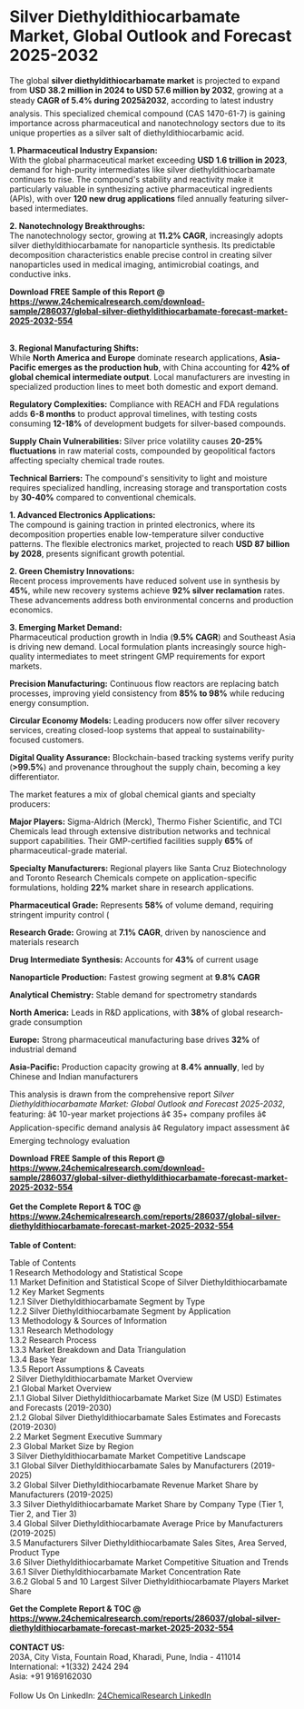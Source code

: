 <h1>Silver Diethyldithiocarbamate Market, Global Outlook and Forecast 2025-2032</h1><p>The global <strong>silver diethyldithiocarbamate market</strong> is projected to expand from <strong>USD 38.2 million in 2024 to USD 57.6 million by 2032</strong>, growing at a steady <strong>CAGR of 5.4% during 2025â2032</strong>, according to latest industry analysis. This specialized chemical compound (CAS 1470-61-7) is gaining importance across pharmaceutical and nanotechnology sectors due to its unique properties as a silver salt of diethyldithiocarbamic acid.</p><p><strong>1. Pharmaceutical Industry Expansion:</strong><br>
With the global pharmaceutical market exceeding <strong>USD 1.6 trillion in 2023</strong>, demand for high-purity intermediates like silver diethyldithiocarbamate continues to rise. The compound's stability and reactivity make it particularly valuable in synthesizing active pharmaceutical ingredients (APIs), with over <strong>120 new drug applications</strong> filed annually featuring silver-based intermediates.</p><p><strong>2. Nanotechnology Breakthroughs:</strong><br>
The nanotechnology sector, growing at <strong>11.2% CAGR</strong>, increasingly adopts silver diethyldithiocarbamate for nanoparticle synthesis. Its predictable decomposition characteristics enable precise control in creating silver nanoparticles used in medical imaging, antimicrobial coatings, and conductive inks.</p><div><b>Download FREE Sample of this Report @ 
            <a href="https://www.24chemicalresearch.com/download-sample/286037/global-silver-diethyldithiocarbamate-forecast-market-2025-2032-554">
            https://www.24chemicalresearch.com/download-sample/286037/global-silver-diethyldithiocarbamate-forecast-market-2025-2032-554</a></b></div><br><p><strong>3. Regional Manufacturing Shifts:</strong><br>
While <strong>North America and Europe</strong> dominate research applications, <strong>Asia-Pacific emerges as the production hub</strong>, with China accounting for <strong>42% of global chemical intermediate output</strong>. Local manufacturers are investing in specialized production lines to meet both domestic and export demand.</p><p><strong>Regulatory Complexities:</strong> Compliance with REACH and FDA regulations adds <strong>6-8 months</strong> to product approval timelines, with testing costs consuming <strong>12-18%</strong> of development budgets for silver-based compounds.</p><p><strong>Supply Chain Vulnerabilities:</strong> Silver price volatility causes <strong>20-25% fluctuations</strong> in raw material costs, compounded by geopolitical factors affecting specialty chemical trade routes.</p><p><strong>Technical Barriers:</strong> The compound's sensitivity to light and moisture requires specialized handling, increasing storage and transportation costs by <strong>30-40%</strong> compared to conventional chemicals.</p><p><strong>1. Advanced Electronics Applications:</strong><br>
The compound is gaining traction in printed electronics, where its decomposition properties enable low-temperature silver conductive patterns. The flexible electronics market, projected to reach <strong>USD 87 billion by 2028</strong>, presents significant growth potential.</p><p><strong>2. Green Chemistry Innovations:</strong><br>
Recent process improvements have reduced solvent use in synthesis by <strong>45%</strong>, while new recovery systems achieve <strong>92% silver reclamation</strong> rates. These advancements address both environmental concerns and production economics.</p><p><strong>3. Emerging Market Demand:</strong><br>
Pharmaceutical production growth in India (<strong>9.5% CAGR</strong>) and Southeast Asia is driving new demand. Local formulation plants increasingly source high-quality intermediates to meet stringent GMP requirements for export markets.</p><p><strong>Precision Manufacturing:</strong> Continuous flow reactors are replacing batch processes, improving yield consistency from <strong>85% to 98%</strong> while reducing energy consumption.</p><p><strong>Circular Economy Models:</strong> Leading producers now offer silver recovery services, creating closed-loop systems that appeal to sustainability-focused customers.</p><p><strong>Digital Quality Assurance:</strong> Blockchain-based tracking systems verify purity (<strong>&gt;99.5%</strong>) and provenance throughout the supply chain, becoming a key differentiator.</p><p>The market features a mix of global chemical giants and specialty producers:</p><p><strong>Major Players:</strong> Sigma-Aldrich (Merck), Thermo Fisher Scientific, and TCI Chemicals lead through extensive distribution networks and technical support capabilities. Their GMP-certified facilities supply <strong>65%</strong> of pharmaceutical-grade material.</p><p><strong>Specialty Manufacturers:</strong> Regional players like Santa Cruz Biotechnology and Toronto Research Chemicals compete on application-specific formulations, holding <strong>22%</strong> market share in research applications.</p><p><strong>Pharmaceutical Grade:</strong> Represents <strong>58%</strong> of volume demand, requiring stringent impurity control (
    </p><p><strong>Research Grade:</strong> Growing at <strong>7.1% CAGR</strong>, driven by nanoscience and materials research</p><p><strong>Drug Intermediate Synthesis:</strong> Accounts for <strong>43%</strong> of current usage</p><p><strong>Nanoparticle Production:</strong> Fastest growing segment at <strong>9.8% CAGR</strong></p><p><strong>Analytical Chemistry:</strong> Stable demand for spectrometry standards</p><p><strong>North America:</strong> Leads in R&amp;D applications, with <strong>38%</strong> of global research-grade consumption</p><p><strong>Europe:</strong> Strong pharmaceutical manufacturing base drives <strong>32%</strong> of industrial demand</p><p><strong>Asia-Pacific:</strong> Production capacity growing at <strong>8.4% annually</strong>, led by Chinese and Indian manufacturers</p><p>This analysis is drawn from the comprehensive report <em>Silver Diethyldithiocarbamate Market: Global Outlook and Forecast 2025-2032</em>, featuring:
â¢ 10-year market projections
â¢ 35+ company profiles
â¢ Application-specific demand analysis
â¢ Regulatory impact assessment
â¢ Emerging technology evaluation</p><div><b>Download FREE Sample of this Report @ 
            <a href="https://www.24chemicalresearch.com/download-sample/286037/global-silver-diethyldithiocarbamate-forecast-market-2025-2032-554">
            https://www.24chemicalresearch.com/download-sample/286037/global-silver-diethyldithiocarbamate-forecast-market-2025-2032-554</a></b></div><br><div><b>Get the Complete Report & TOC @ 
            <a href="https://www.24chemicalresearch.com/reports/286037/global-silver-diethyldithiocarbamate-forecast-market-2025-2032-554">
            https://www.24chemicalresearch.com/reports/286037/global-silver-diethyldithiocarbamate-forecast-market-2025-2032-554</a></b></div><br>
            <b>Table of Content:</b><p>Table of Contents<br />
1 Research Methodology and Statistical Scope<br />
1.1 Market Definition and Statistical Scope of Silver Diethyldithiocarbamate<br />
1.2 Key Market Segments<br />
1.2.1 Silver Diethyldithiocarbamate Segment by Type<br />
1.2.2 Silver Diethyldithiocarbamate Segment by Application<br />
1.3 Methodology & Sources of Information<br />
1.3.1 Research Methodology<br />
1.3.2 Research Process<br />
1.3.3 Market Breakdown and Data Triangulation<br />
1.3.4 Base Year<br />
1.3.5 Report Assumptions & Caveats<br />
2 Silver Diethyldithiocarbamate Market Overview<br />
2.1 Global Market Overview<br />
2.1.1 Global Silver Diethyldithiocarbamate Market Size (M USD) Estimates and Forecasts (2019-2030)<br />
2.1.2 Global Silver Diethyldithiocarbamate Sales Estimates and Forecasts (2019-2030)<br />
2.2 Market Segment Executive Summary<br />
2.3 Global Market Size by Region<br />
3 Silver Diethyldithiocarbamate Market Competitive Landscape<br />
3.1 Global Silver Diethyldithiocarbamate Sales by Manufacturers (2019-2025)<br />
3.2 Global Silver Diethyldithiocarbamate Revenue Market Share by Manufacturers (2019-2025)<br />
3.3 Silver Diethyldithiocarbamate Market Share by Company Type (Tier 1, Tier 2, and Tier 3)<br />
3.4 Global Silver Diethyldithiocarbamate Average Price by Manufacturers (2019-2025)<br />
3.5 Manufacturers Silver Diethyldithiocarbamate Sales Sites, Area Served, Product Type<br />
3.6 Silver Diethyldithiocarbamate Market Competitive Situation and Trends<br />
3.6.1 Silver Diethyldithiocarbamate Market Concentration Rate<br />
3.6.2 Global 5 and 10 Largest Silver Diethyldithiocarbamate Players Market Share </p><div><b>Get the Complete Report & TOC @ 
            <a href="https://www.24chemicalresearch.com/reports/286037/global-silver-diethyldithiocarbamate-forecast-market-2025-2032-554">
            https://www.24chemicalresearch.com/reports/286037/global-silver-diethyldithiocarbamate-forecast-market-2025-2032-554</a></b></div><br><b>CONTACT US:</b><br>
            203A, City Vista, Fountain Road, Kharadi, Pune, India - 411014<br>
            International: +1(332) 2424 294<br>
            Asia: +91 9169162030 <br><br>
            Follow Us On LinkedIn: <a href="https://www.linkedin.com/company/24chemicalresearch/">24ChemicalResearch LinkedIn</a>